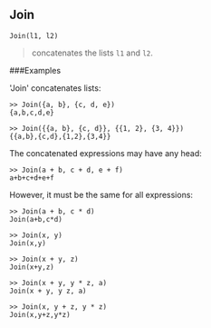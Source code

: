## Join
```
Join(l1, l2)
```
> concatenates the lists `l1` and `l2`.

###Examples

'Join' concatenates lists:
```
>> Join({a, b}, {c, d, e})
{a,b,c,d,e}
 
>> Join({{a, b}, {c, d}}, {{1, 2}, {3, 4}})
{{a,b},{c,d},{1,2},{3,4}} 
```

The concatenated expressions may have any head:
```
>> Join(a + b, c + d, e + f)
a+b+c+d+e+f
```

However, it must be the same for all expressions:
```
>> Join(a + b, c * d)
Join(a+b,c*d)
 
>> Join(x, y)
Join(x,y)
 
>> Join(x + y, z)
Join(x+y,z)
 
>> Join(x + y, y * z, a)
Join(x + y, y z, a)
 
>> Join(x, y + z, y * z)
Join(x,y+z,y*z)
```